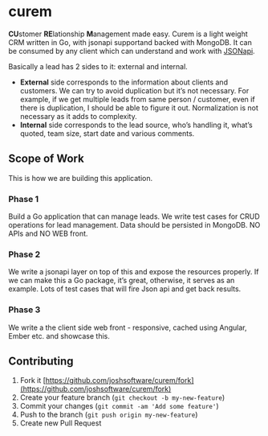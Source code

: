 # curem

**CU**&#8203;stomer **RE**&#8203;lationship **M**&#8203;anagement made easy. Curem is a light weight CRM written in Go, with jsonapi supportand backed with MongoDB. It can be consumed by any client which can understand and work with [JSONapi](http://jsonapi.org).

Basically a lead has 2 sides to it: external and internal.

* **External** side corresponds to the information about clients and customers. We can try to avoid duplication but it’s not necessary. For example, if we get multiple leads from same person / customer, even if there is duplication, I should be able to figure it out. Normalization is not necessary as it adds to complexity. 
* **Internal** side corresponds to the lead source, who’s handling it, what’s quoted, team size, start date and various comments. 

## Scope of Work

This is how we are building this application. 

### Phase 1
 Build a Go application that can manage leads. We write test cases for CRUD operations for lead management. Data should be persisted in MongoDB. NO APIs and NO WEB front.  

### Phase 2
 We write a jsonapi layer on top of this and expose the resources properly. If we can make this a Go package, it’s great, otherwise, it serves as an example. Lots of test cases that will fire Json api and get back results.

### Phase 3
 We write a the client side web front - responsive, cached using Angular, Ember etc. and showcase this. 
 
 
## Contributing

1. Fork it [https://github.com/joshsoftware/curem/fork](https://github.com/joshsoftware/curem/fork)
2. Create your feature branch (`git checkout -b my-new-feature`)
3. Commit your changes (`git commit -am 'Add some feature'`)
4. Push to the branch (`git push origin my-new-feature`)
5. Create new Pull Request